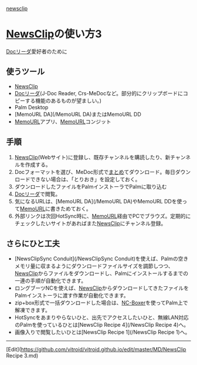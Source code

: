 ---
---
[newsclip](/newsclip)
# [NewsClip](/NewsClip)の使い方3
[Docリーダ](/Docリーダ)愛好者のために
## 使うツール
* [NewsClip](/NewsClip)
* [Docリーダ](/Docリーダ)(J-Doc Reader, Crs-MeDocなど。部分的にクリップボードにコピーする機能のあるものが望ましい。)
* Palm Desktop
* [MemoURL DA](/MemoURL DA)またはMemoURL DD
* [MemoURL](/MemoURL)アプリ、[MemoURL](/MemoURL)コンジット
## 手順
1. [NewsClip](/NewsClip)(Webサイト)に登録し、既存チャンネルを購読したり、新チャンネルを作成する。
1. Docフォーマットを選び、MeDoc形式で[まとめ](/まとめ)てダウンロード。毎日ダウンロードできない場合は、「とりおき」を設定しておく。
1. ダウンロードしたファイルをPalmインストーラでPalmに取り込む
1. [Docリーダ](/Docリーダ)で閲覧。
1. 気になるURLは、[MemoURL DA](/MemoURL DA)やMemoURL DDを使って[MemoURL](/MemoURL)に書きためておく。
1. 外部リンクは次回HotSync時に、[MemoURL](/MemoURL)経由でPCでブラウズ。定期的にチェックしたいサイトがあればまた[NewsClip](/NewsClip)にチャンネル登録。
## さらにひと工夫
* [NewsClipSync Conduit](/NewsClipSync Conduit)を使えば、Palmの空きメモリ量に収まるようにダウンロードファイルサイズを調節しつつ、[NewsClip](/NewsClip)からファイルをダウンロードし、Palmにインストールするまでの一連の手順が自動化できます。
* ロングブーツNCを使えば、[NewsClip](/NewsClip)からダウンロードしてきたファイルをPalmインストーラに渡す作業が自動化できます。
* zip+box形式で一括ダウンロードした場合は、[NC-Boxer](/NC-Boxer)を使ってPalm上で解凍できます。
* HotSyncをあまりやらないひと、出先でアクセスしたいひと、無線LAN対応のPalmを使っているひとは[NewsClip Recipe 4](/NewsClip Recipe 4)へ。
* 画像入りで閲覧したいひとは[NewsClip Recipe 1](/NewsClip Recipe 1)へ。


----
[Edit](https://github.com/vitroid/vitroid.github.io/edit/master/MD/NewsClip Recipe 3.md)
